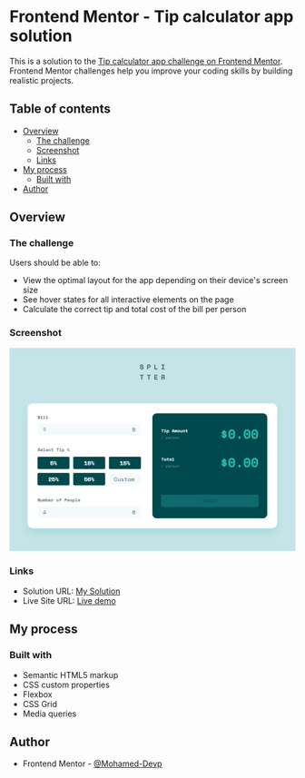 # Frontend Mentor - Tip calculator app solution

This is a solution to the [Tip calculator app challenge on Frontend Mentor](https://www.frontendmentor.io/challenges/tip-calculator-app-ugJNGbJUX). Frontend Mentor challenges help you improve your coding skills by building realistic projects.

## Table of contents

- [Overview](#overview)
  - [The challenge](#the-challenge)
  - [Screenshot](#screenshot)
  - [Links](#links)
- [My process](#my-process)
  - [Built with](#built-with)
- [Author](#author)

## Overview

### The challenge

Users should be able to:

- View the optimal layout for the app depending on their device's screen size
- See hover states for all interactive elements on the page
- Calculate the correct tip and total cost of the bill per person

### Screenshot

![Demo screenshot](screenshot.png)

### Links

- Solution URL: [My Solution](https://www.frontendmentor.io/solutions/responsive-tip-calculator-xhhgyROsZT)
- Live Site URL: [Live demo](https://mohamed-devp.github.io/tip-calculator/)

## My process

### Built with

- Semantic HTML5 markup
- CSS custom properties
- Flexbox
- CSS Grid
- Media queries

## Author

- Frontend Mentor - [@Mohamed-Devp](https://www.frontendmentor.io/profile/Mohamed-Devp)